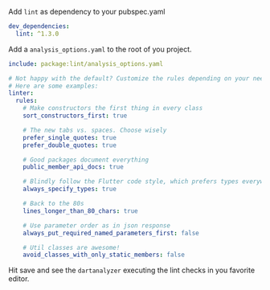 Add `lint` as dependency to your pubspec.yaml

```yaml
dev_dependencies:
  lint: ^1.3.0
```

Add a `analysis_options.yaml` to the root of you project.

```yaml
include: package:lint/analysis_options.yaml

# Not happy with the default? Customize the rules depending on your needs. 
# Here are some examples:
linter:
  rules:
    # Make constructors the first thing in every class
    sort_constructors_first: true

    # The new tabs vs. spaces. Choose wisely
    prefer_single_quotes: true
    prefer_double_quotes: true

    # Good packages document everything
    public_member_api_docs: true

    # Blindly follow the Flutter code style, which prefers types everywhere
    always_specify_types: true

    # Back to the 80s
    lines_longer_than_80_chars: true

    # Use parameter order as in json response
    always_put_required_named_parameters_first: false

    # Util classes are awesome!
    avoid_classes_with_only_static_members: false
```

Hit save and see the `dartanalyzer` executing the lint checks in you favorite editor.